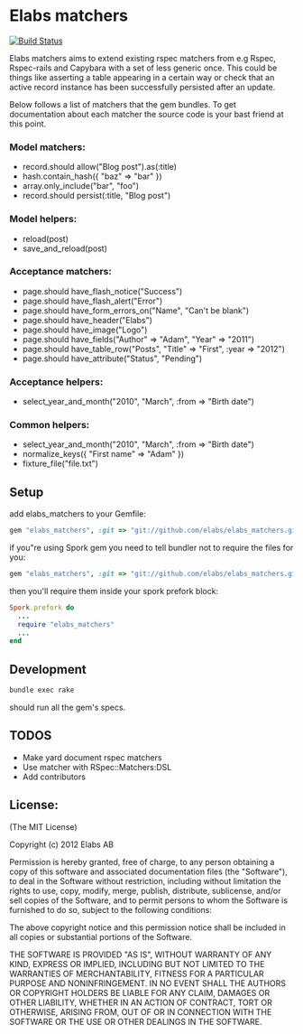 # Elabs matchers

[![Build Status](https://secure.travis-ci.org/elabs/elabs_matchers.png)](http://travis-ci.org/elabs/elabs_matchers)

Elabs matchers aims to extend existing rspec matchers from e.g Rspec, Rspec-rails and Capybara with a set
of less generic once. This could be things like asserting a table appearing in a certain way or check that
an active record instance has been successfully persisted after an update.

Below follows a list of matchers that the gem bundles. To get documentation about each matcher the source code is
your bast friend at this point.

### Model matchers:
* record.should allow("Blog post").as(:title)
* hash.contain_hash({ "baz" => "bar" })
* array.only_include("bar", "foo")
* record.should persist(:title, "Blog post")

### Model helpers:
* reload(post)
* save\_and_reload(post)

### Acceptance matchers:
* page.should have\_flash_notice("Success")
* page.should have\_flash_alert("Error")
* page.should have\_form\_errors_on("Name", "Can't be blank")
* page.should have\_header("Elabs")
* page.should have\_image("Logo")
* page.should have\_fields("Author" => "Adam", "Year" => "2011")
* page.should have\_table_row("Posts", "Title" => "First", :year => "2012")
* page.should have\_attribute("Status", "Pending")

### Acceptance helpers:
* select\_year\_and_month("2010", "March", :from => "Birth date")

### Common helpers:
* select\_year\_and_month("2010", "March", :from => "Birth date")
* normalize_keys({ "First name" => "Adam" })
* fixture_file("file.txt")

## Setup

add elabs_matchers to your Gemfile:

```ruby
gem "elabs_matchers", :git => "git://github.com/elabs/elabs_matchers.git"
```

if you"re using Spork gem you need to tell bundler not to require the files for you:

```ruby
gem "elabs_matchers", :git => "git://github.com/elabs/elabs_matchers.git", :require => false
```

then you'll require them inside your spork prefork block:

```ruby
Spork.prefork do
  ...
  require "elabs_matchers"
  ...
end
```

## Development

```bash
bundle exec rake
```

should run all the gem's specs.

## TODOS
 * Make yard document rspec matchers
 * Use matcher with RSpec::Matchers:DSL
 * Add contributors

## License:

 (The MIT License)

 Copyright (c) 2012 Elabs AB

 Permission is hereby granted, free of charge, to any person obtaining
 a copy of this software and associated documentation files (the
 "Software"), to deal in the Software without restriction, including
 without limitation the rights to use, copy, modify, merge, publish,
 distribute, sublicense, and/or sell copies of the Software, and to
 permit persons to whom the Software is furnished to do so, subject to
 the following conditions:

 The above copyright notice and this permission notice shall be
 included in all copies or substantial portions of the Software.

 THE SOFTWARE IS PROVIDED "AS IS", WITHOUT WARRANTY OF ANY KIND,
 EXPRESS OR IMPLIED, INCLUDING BUT NOT LIMITED TO THE WARRANTIES OF
 MERCHANTABILITY, FITNESS FOR A PARTICULAR PURPOSE AND NONINFRINGEMENT.
 IN NO EVENT SHALL THE AUTHORS OR COPYRIGHT HOLDERS BE LIABLE FOR ANY
 CLAIM, DAMAGES OR OTHER LIABILITY, WHETHER IN AN ACTION OF CONTRACT,
 TORT OR OTHERWISE, ARISING FROM, OUT OF OR IN CONNECTION WITH THE
 SOFTWARE OR THE USE OR OTHER DEALINGS IN THE SOFTWARE.
